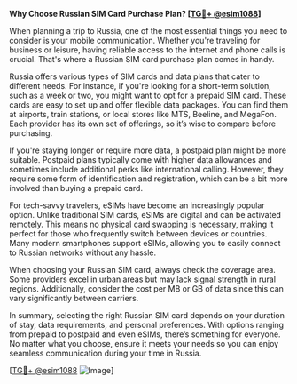 **Why Choose Russian SIM Card Purchase Plan? [[TG💪+ @esim1088](https://t.me/s/esim1088)]**

When planning a trip to Russia, one of the most essential things you need to consider is your mobile communication. Whether you're traveling for business or leisure, having reliable access to the internet and phone calls is crucial. That's where a Russian SIM card purchase plan comes in handy.

Russia offers various types of SIM cards and data plans that cater to different needs. For instance, if you're looking for a short-term solution, such as a week or two, you might want to opt for a prepaid SIM card. These cards are easy to set up and offer flexible data packages. You can find them at airports, train stations, or local stores like MTS, Beeline, and MegaFon. Each provider has its own set of offerings, so it’s wise to compare before purchasing.

If you're staying longer or require more data, a postpaid plan might be more suitable. Postpaid plans typically come with higher data allowances and sometimes include additional perks like international calling. However, they require some form of identification and registration, which can be a bit more involved than buying a prepaid card.

For tech-savvy travelers, eSIMs have become an increasingly popular option. Unlike traditional SIM cards, eSIMs are digital and can be activated remotely. This means no physical card swapping is necessary, making it perfect for those who frequently switch between devices or countries. Many modern smartphones support eSIMs, allowing you to easily connect to Russian networks without any hassle.

When choosing your Russian SIM card, always check the coverage area. Some providers excel in urban areas but may lack signal strength in rural regions. Additionally, consider the cost per MB or GB of data since this can vary significantly between carriers.

In summary, selecting the right Russian SIM card depends on your duration of stay, data requirements, and personal preferences. With options ranging from prepaid to postpaid and even eSIMs, there’s something for everyone. No matter what you choose, ensure it meets your needs so you can enjoy seamless communication during your time in Russia. 

[[TG💪+ @esim1088](https://t.me/s/esim1088) ![Image](https://i.postimg.cc/Y0z9fWf4/image.png)]